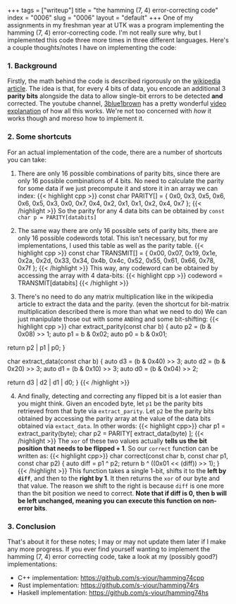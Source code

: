 +++
tags = ["writeup"]
title = "the hamming (7, 4) error-correcting code"
index = "0006"
slug = "0006"
layout = "default"
+++
One of my assignments in my freshman year at UTK was a program implementing the hamming (7, 4) error-correcting code. I'm not really sure why, but I implemented this code three more times in three different languages. Here's a couple thoughts/notes I have on implementing the code:

### **1. Background**
Firstly, the math behind the code is described rigorously on the [wikipedia article](https://en.wikipedia.org/wiki/Hamming(7,4)). The idea is that, for every 4 bits of data, you encode an additional 3 **parity bits** alongside the data to allow single-bit errors to be detected **and** corrected. The youtube channel, [3blue1brown](https://www.youtube.com/c/3blue1brown) has a pretty wonderful [video explanation](https://www.youtube.com/watch?v=X8jsijhllIA) of how all this works. We're not too concerned with *how* it works though and moreso how to implement it.

### **2. Some shortcuts**
For an actual implementation of the code, there are a number of shortcuts you can take: 

1. There are only 16 possible combinations of parity bits, since there are only 16 possible combinations of 4 bits. No need to calculate the parity for some data if we just precompute it and store it in an array we can index:
{{< highlight cpp >}}
const char PARITY[] = {
  0x0, 0x3, 0x5, 0x6,
  0x6, 0x5, 0x3, 0x0,
  0x7, 0x4, 0x2, 0x1,
  0x1, 0x2, 0x4, 0x7
};
{{< /highlight >}}
So the parity for any 4 data bits can be obtained by `const char p = PARITY[databits]`

1. The same way there are only 16 possible sets of parity bits, there are only 16 possible codewords total. This isn't necessary, but for my implementations, I used this table as well as the parity table.
{{< highlight cpp >}}
const char TRANSMIT[] = {
  0x00, 0x07, 0x19, 0x1e,
  0x2a, 0x2d, 0x33, 0x34,
  0x4b, 0x4c, 0x52, 0x55,
  0x61, 0x66, 0x78, 0x7f
};
{{< /highlight >}}
This way, any codeword can be obtained by accessing the array with 4 data-bits: {{< highlight cpp >}} codeword = TRANSMIT[databits] {{< /highlight >}}

3. There's no need to do any matrix multiplication like in the wikipedia article to extract the data and the parity. (even the shortcut for bit-matrix multiplication described there is more than what we need to do) We can just manipulate those out with some `AND`ing and some bit-shifting: 
{{< highlight cpp >}}
char extract_parity(const char b) {
  auto p2 = (b & 0x08) >> 1;
  auto p1 = b & 0x02;
  auto p0 = b & 0x01;

  return p2 | p1 | p0;
}

char extract_data(const char b) {
  auto d3 = (b & 0x40) >> 3;
  auto d2 = (b & 0x20) >> 3;
  auto d1 = (b & 0x10) >> 3;
  auto d0 = (b & 0x04) >> 2;

  return d3 | d2 | d1 | d0;
}
{{< /highlight >}}

4. And finally, detecting and correcting any flipped bit is a lot easier than you might think. Given an encoded byte, let `p1` be the parity bits retrieved from that byte via `extract_parity`. Let `p2` be the parity bits obtained by accessing the parity array at the value of the data bits obtained via `extact_data`. In other words:
{{< highlight cpp>}}
char p1 = extract_parity(byte);
char p2 = PARITY[ extract_data(byte) ];
{{< /highlight >}}
The `xor` of these two values actually **tells us the bit position that needs to be flipped + 1**. So our `correct` function can be written as:
{{< highlight cpp>}}
char correct(const char b, const char p1, const char p2) {
  auto diff = p1 ^ p2;
  return b ^ ((0x01 << (diff)) >> 1);
}
{{< /highlight >}}
This function takes a single 1-bit, shifts it to the **left by `diff`**, and then to the **right by 1**. It then returns the `xor` of our byte and that value. The reason we shift to the right is because `diff` is one more than the bit position we need to correct. **Note that if diff is 0, then b will be left unchanged, meaning you can execute this function on non-error bits**.

### **3. Conclusion**

That's about it for these notes; I may or may not update them later if I make any more progress. If you ever find yourself wanting to implement the hamming (7, 4) error correcting code, take a look at my (possibly good?) implementations: 

* C++ implementation: https://github.com/s-viour/hamming74cpp
* Rust implementation: https://github.com/s-viour/hamming74rs
* Haskell implementation: https://github.com/s-viour/hamming74hs